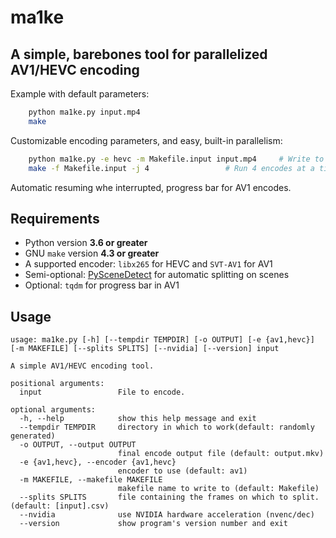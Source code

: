 # ma1ke

## A simple, barebones tool for parallelized AV1/HEVC encoding

Example with default parameters:

```bash
    python ma1ke.py input.mp4
    make
```

Customizable encoding parameters, and easy, built-in parallelism:

```bash
    python ma1ke.py -e hevc -m Makefile.input input.mp4		# Write to Makefile.input
    make -f Makefile.input -j 4 				# Run 4 encodes at a time
```

Automatic resuming whe interrupted, progress bar for AV1 encodes.

## Requirements

- Python version **3.6 or greater**
- GNU `make` version **4.3 or greater**
- A supported encoder: `libx265` for HEVC and `SVT-AV1` for AV1
- Semi-optional: [PySceneDetect](https://pyscenedetect.readthedocs.io/en/latest/) for automatic splitting on scenes
- Optional: `tqdm` for progress bar in AV1

## Usage

```
usage: ma1ke.py [-h] [--tempdir TEMPDIR] [-o OUTPUT] [-e {av1,hevc}] [-m MAKEFILE] [--splits SPLITS] [--nvidia] [--version] input

A simple AV1/HEVC encoding tool.

positional arguments:
  input                 File to encode.

optional arguments:
  -h, --help            show this help message and exit
  --tempdir TEMPDIR     directory in which to work(default: randomly generated)
  -o OUTPUT, --output OUTPUT
                        final encode output file (default: output.mkv)
  -e {av1,hevc}, --encoder {av1,hevc}
                        encoder to use (default: av1)
  -m MAKEFILE, --makefile MAKEFILE
                        makefile name to write to (default: Makefile)
  --splits SPLITS       file containing the frames on which to split. (default: [input].csv)
  --nvidia              use NVIDIA hardware acceleration (nvenc/dec)
  --version             show program's version number and exit
```
